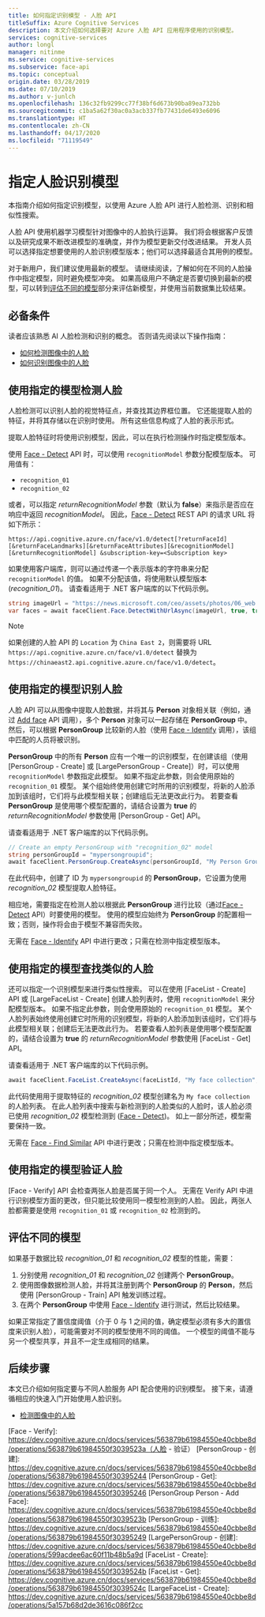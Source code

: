```yaml
---
title: 如何指定识别模型 - 人脸 API
titleSuffix: Azure Cognitive Services
description: 本文介绍如何选择要对 Azure 人脸 API 应用程序使用的识别模型。
services: cognitive-services
author: longl
manager: nitinme
ms.service: cognitive-services
ms.subservice: face-api
ms.topic: conceptual
origin.date: 03/28/2019
ms.date: 07/10/2019
ms.author: v-junlch
ms.openlocfilehash: 136c32fb9299cc77f38bf6d673b90ba89ea732bb
ms.sourcegitcommit: c1ba5a62f30ac0a3acb337fb77431de6493e6096
ms.translationtype: HT
ms.contentlocale: zh-CN
ms.lasthandoff: 04/17/2020
ms.locfileid: "71119549"
---
```

# <a name="specify-a-face-recognition-model"></a>指定人脸识别模型

本指南介绍如何指定识别模型，以使用 Azure 人脸 API 进行人脸检测、识别和相似性搜索。

人脸 API 使用机器学习模型针对图像中的人脸执行运算。 我们将会根据客户反馈以及研究成果不断改进模型的准确度，并作为模型更新交付改进结果。 开发人员可以选择指定想要使用的人脸识别模型版本；他们可以选择最适合其用例的模型。

对于新用户，我们建议使用最新的模型。 请继续阅读，了解如何在不同的人脸操作中指定模型，同时避免模型冲突。 如果高级用户不确定是否要切换到最新的模型，可以转到[评估不同的模型](#evaluate-different-models)部分来评估新模型，并使用当前数据集比较结果。

## <a name="prerequisites"></a>必备条件

读者应该熟悉 AI 人脸检测和识别的概念。 否则请先阅读以下操作指南：

* [如何检测图像中的人脸](HowtoDetectFacesinImage.md)
* [如何识别图像中的人脸](HowtoIdentifyFacesinImage.md)

## <a name="detect-faces-with-specified-model"></a>使用指定的模型检测人脸

人脸检测可以识别人脸的视觉特征点，并查找其边界框位置。 它还能提取人脸的特征，并将其存储以在识别时使用。 所有这些信息构成了人脸的表示形式。

提取人脸特征时将使用识别模型，因此，可以在执行检测操作时指定模型版本。

使用 [Face - Detect] API 时，可以使用 `recognitionModel` 参数分配模型版本。 可用值有：

* `recognition_01`
* `recognition_02`

或者，可以指定 _returnRecognitionModel_ 参数（默认为 **false**）来指示是否应在响应中返回 _recognitionModel_。 因此，[Face - Detect] REST API 的请求 URL 将如下所示：

`https://api.cognitive.azure.cn/face/v1.0/detect[?returnFaceId][&returnFaceLandmarks][&returnFaceAttributes][&recognitionModel][&returnRecognitionModel]
&subscription-key=<Subscription key>`

如果使用客户端库，则可以通过传递一个表示版本的字符串来分配 `recognitionModel` 的值。
如果不分配该值，将使用默认模型版本 (_recognition_01_)。 请查看适用于 .NET 客户端库的以下代码示例。

```csharp
string imageUrl = "https://news.microsoft.com/ceo/assets/photos/06_web.jpg";
var faces = await faceClient.Face.DetectWithUrlAsync(imageUrl, true, true, recognitionModel: "recognition_02", returnRecognitionModel: true);
```

> [!NOTE]
> 如果创建的人脸 API 的 `Location` 为 `China East 2`，则需要将 URL `https://api.cognitive.azure.cn/face/v1.0/detect` 替换为 `https://chinaeast2.api.cognitive.azure.cn/face/v1.0/detect`。

## <a name="identify-faces-with-specified-model"></a>使用指定的模型识别人脸

人脸 API 可以从图像中提取人脸数据，并将其与 **Person** 对象相关联（例如，通过 [Add face](https://dev.cognitive.azure.cn/docs/services/563879b61984550e40cbbe8d/operations/563879b61984550f3039523b) API 调用），多个 **Person** 对象可以一起存储在 **PersonGroup** 中。 然后，可以根据 **PersonGroup** 比较新的人脸（使用 [Face - Identify] 调用），该组中匹配的人员将被识别。

**PersonGroup** 中的所有 **Person** 应有一个唯一的识别模型，在创建该组（使用 [PersonGroup - Create] 或 [LargePersonGroup - Create]）时，可以使用 `recognitionModel` 参数指定此模型。 如果不指定此参数，则会使用原始的 `recognition_01` 模型。 某个组始终使用创建它时所用的识别模型，将新的人脸添加到该组时，它们将与此模型相关联；创建组后无法更改此行为。 若要查看 **PersonGroup** 是使用哪个模型配置的，请结合设置为 **true** 的 _returnRecognitionModel_ 参数使用 [PersonGroup - Get] API。

请查看适用于 .NET 客户端库的以下代码示例。

```csharp
// Create an empty PersonGroup with "recognition_02" model
string personGroupId = "mypersongroupid";
await faceClient.PersonGroup.CreateAsync(personGroupId, "My Person Group Name", recognitionModel: "recognition_02");
```

在此代码中，创建了 ID 为 `mypersongroupid` 的 **PersonGroup**，它设置为使用 _recognition_02_ 模型提取人脸特征。

相应地，需要指定在检测人脸以根据此 **PersonGroup** 进行比较（通过[Face - Detect] API）时要使用的模型。 使用的模型应始终为 **PersonGroup** 的配置相一致；否则，操作将会由于模型不兼容而失败。

无需在 [Face - Identify] API 中进行更改；只需在检测中指定模型版本。

## <a name="find-similar-faces-with-specified-model"></a>使用指定的模型查找类似的人脸

还可以指定一个识别模型来进行类似性搜索。 可以在使用 [FaceList - Create] API 或 [LargeFaceList - Create] 创建人脸列表时，使用 `recognitionModel` 来分配模型版本。 如果不指定此参数，则会使用原始的 `recognition_01` 模型。 某个人脸列表始终使用创建它时所用的识别模型，将新的人脸添加到该组时，它们将与此模型相关联；创建后无法更改此行为。 若要查看人脸列表是使用哪个模型配置的，请结合设置为 **true** 的 _returnRecognitionModel_ 参数使用 [FaceList - Get] API。

请查看适用于 .NET 客户端库的以下代码示例。

```csharp
await faceClient.FaceList.CreateAsync(faceListId, "My face collection", recognitionModel: "recognition_02");
```

此代码使用用于提取特征的 _recognition_02_ 模型创建名为 `My face collection` 的人脸列表。 在此人脸列表中搜索与新检测到的人脸类似的人脸时，该人脸必须已使用 _recognition_02_ 模型检测到 ([Face - Detect])。 如上一部分所述，模型需要保持一致。

无需在 [Face - Find Similar] API 中进行更改；只需在检测中指定模型版本。

## <a name="verify-faces-with-specified-model"></a>使用指定的模型验证人脸

[Face - Verify] API 会检查两张人脸是否属于同一个人。 无需在 Verify API 中进行识别模型方面的更改，但只能比较使用同一模型检测到的人脸。 因此，两张人脸都需要是使用 `recognition_01` 或 `recognition_02` 检测到的。

## <a name="evaluate-different-models"></a>评估不同的模型

如果基于数据比较 _recognition_01_ 和 _recognition_02_ 模型的性能，需要：

1. 分别使用 _recognition_01_ 和 _recognition_02_ 创建两个 **PersonGroup**。
1. 使用图像数据检测人脸，并将其注册到两个 **PersonGroup** 的 **Person**，然后使用 [PersonGroup - Train] API 触发训练过程。
1. 在两个 **PersonGroup** 中使用 [Face - Identify] 进行测试，然后比较结果。

如果正常指定了置信度阈值（介于 0 与 1 之间的值，确定模型必须有多大的置信度来识别人脸），可能需要对不同的模型使用不同的阈值。 一个模型的阈值不能与另一个模型共享，并且不一定生成相同的结果。

## <a name="next-steps"></a>后续步骤

本文已介绍如何指定要与不同人脸服务 API 配合使用的识别模型。 接下来，请遵循相应的快速入门开始使用人脸识别。

* [检测图像中的人脸](../quickstarts/csharp-detect-sdk.md)

[Face - Detect]: https://dev.cognitive.azure.cn/docs/services/563879b61984550e40cbbe8d
[Face - Find Similar]: https://dev.cognitive.azure.cn/docs/services/563879b61984550e40cbbe8d/operations/563879b61984550f30395237
[Face - Identify]: https://dev.cognitive.azure.cn/docs/services/563879b61984550e40cbbe8d/operations/563879b61984550f30395239
[Face - Verify]: https://dev.cognitive.azure.cn/docs/services/563879b61984550e40cbbe8d/operations/563879b61984550f3039523a（人脸 - 验证）
[PersonGroup - 创建]: https://dev.cognitive.azure.cn/docs/services/563879b61984550e40cbbe8d/operations/563879b61984550f30395244
[PersonGroup - Get]: https://dev.cognitive.azure.cn/docs/services/563879b61984550e40cbbe8d/operations/563879b61984550f30395246
[PersonGroup Person - Add Face]: https://dev.cognitive.azure.cn/docs/services/563879b61984550e40cbbe8d/operations/563879b61984550f3039523b
[PersonGroup - 训练]: https://dev.cognitive.azure.cn/docs/services/563879b61984550e40cbbe8d/operations/563879b61984550f30395249
[LargePersonGroup - 创建]: https://dev.cognitive.azure.cn/docs/services/563879b61984550e40cbbe8d/operations/599acdee6ac60f11b48b5a9d
[FaceList - Create]: https://dev.cognitive.azure.cn/docs/services/563879b61984550e40cbbe8d/operations/563879b61984550f3039524b
[FaceList - Get]: https://dev.cognitive.azure.cn/docs/services/563879b61984550e40cbbe8d/operations/563879b61984550f3039524c
[LargeFaceList - Create]: https://dev.cognitive.azure.cn/docs/services/563879b61984550e40cbbe8d/operations/5a157b68d2de3616c086f2cc

<!-- Update_Description: code update -->